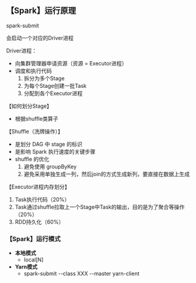## 【Spark】运行原理



spark-submit

会启动一个对应的Driver进程

Driver进程：

- 向集群管理器申请资源（资源 = Executor进程）
- 调度和执行代码
  1. 拆分为多个Stage
  2. 为每个Stage创建一批Task
  3. 分配到各个Executor进程



【如何划分Stage】

- 根据shuffle类算子



【Shuffle（洗牌操作）】

- 是划分 DAG 中 stage 的标识
- 是影响 Spark 执行速度的关键步骤
- shuffle 的优化
  1. 避免使用 groupByKey
  2. 避免采用单独生成一列，然后join的方式生成新列，要直接在数据上生成



【Executor进程内存划分】

1. Task执行代码（20%）
2. Task通过shuffle拉取上一个Stage中Task的输出，目的是为了聚合等操作（20%）
3. RDD持久化（60%）



### 【Spark】运行模式

- **本地模式**
  - local[N]
- **Yarn模式**
  - spark-submit --class XXX --master yarn-client